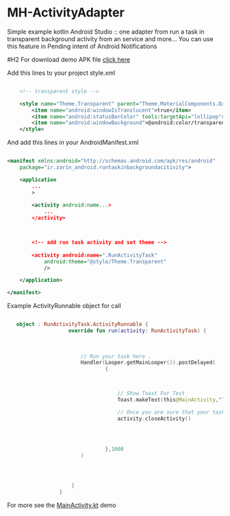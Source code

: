 # MH-ActivityAdapter
Simple example kotlin Android Studio :: one adapter from run a task in transparent background activity from an service and more...
You can use this feature in Pending intent of Android Notifications

#H2 For download demo APK file [click here](https://github.com/mhrohani1385/MH-ActivityAdapter/raw/7cf2eb5be2673147b69f5d75bce572b493154f05/app-debug.apk)

Add this lines to your project style.xml


```xml

    <!-- transparent style -->

    <style name="Theme.Transparent" parent="Theme.MaterialComponents.DayNight.NoActionBar">
        <item name="android:windowIsTranslucent">true</item>
        <item name="android:statusBarColor" tools:targetApi="lollipop">@android:color/transparent</item>
        <item name="android:windowBackground">@android:color/transparent</item>
    </style>

```
    
And add this lines in your AndroidManifest.xml 

```xml

<manifest xmlns:android="http://schemas.android.com/apk/res/android"
    package="ir.zarin_android.runtaskinbackgroundacitivity">

    <application
        ...
        >
        
        <activity android:name...>
            ...
        </activity>



        <!-- add run task activity and set theme -->
        
        <activity android:name=".RunActivityTask"
            android:theme="@style/Theme.Transparent"
            />

    </application>

</manifest>

```

Example ActivityRunnable object for call 



```kotlin

   object : RunActivityTask.ActivityRunnable {
                    override fun run(activity: RunActivityTask) {
                    
                    
                    
                        // Run your task here .
                        Handler(Looper.getMainLooper()).postDelayed(
                                {



                                    // Show Toast For Test
                                    Toast.makeText(this@MainActivity,"Task runned",Toast.LENGTH_LONG).show()

                                    // Once you are sure that your task is done
                                    activity.closeActivity()




                                },1000
                        )




                     }
                 }
```

For more see the [MainActivity.kt](https://github.com/mhrohani1385/MH-ActivityAdapter/blob/main/app/src/main/java/ir/zarin_android/runtaskinbackgroundacitivity/MainActivity.kt)
 demo
